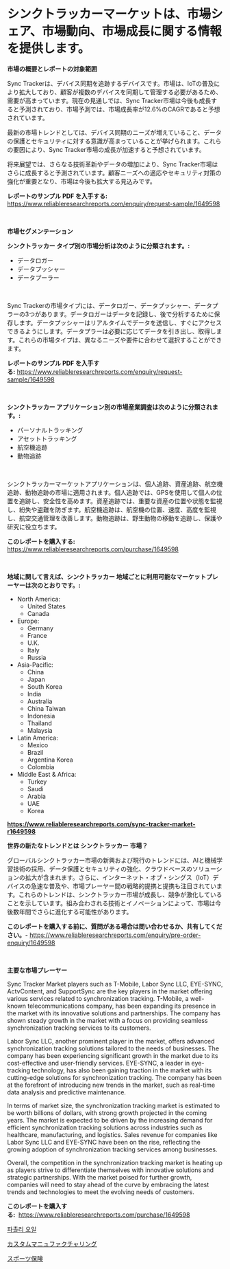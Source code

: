 <p><h1>シンクトラッカーマーケットは、市場シェア、市場動向、市場成長に関する情報を提供します。</h1></p><p><strong>市場の概要とレポートの対象範囲</strong></p>
<p><p>Sync Trackerは、デバイス同期を追跡するデバイスです。市場は、IoTの普及により拡大しており、顧客が複数のデバイスを同期して管理する必要があるため、需要が高まっています。現在の見通しでは、Sync Tracker市場は今後も成長すると予測されており、市場予測では、市場成長率が12.6%のCAGRであると予想されています。</p><p>最新の市場トレンドとしては、デバイス同期のニーズが増えていること、データの保護とセキュリティに対する意識が高まっていることが挙げられます。これらの要因により、Sync Tracker市場の成長が加速すると予想されています。</p><p>将来展望では、さらなる技術革新やデータの増加により、Sync Tracker市場はさらに成長すると予測されています。顧客ニーズへの適応やセキュリティ対策の強化が重要となり、市場は今後も拡大する見込みです。</p></p>
<p><strong>レポートのサンプル PDF を入手する:</strong> <a href="https://www.reliableresearchreports.com/enquiry/request-sample/1649598">https://www.reliableresearchreports.com/enquiry/request-sample/1649598</a></p>
<p>&nbsp;</p>
<p><strong>市場セグメンテーション</strong></p>
<p><strong>シンクトラッカー タイプ別の市場分析は次のように分類されます。:</strong></p>
<p><ul><li>データロガー</li><li>データプッシャー</li><li>データプーラー</li></ul></p>
<p>&nbsp;</p>
<p><p>Sync Trackerの市場タイプには、データロガー、データプッシャー、データプラーの3つがあります。データロガーはデータを記録し、後で分析するために保存します。データプッシャーはリアルタイムでデータを送信し、すぐにアクセスできるようにします。データプラーは必要に応じてデータを引き出し、取得します。これらの市場タイプは、異なるニーズや要件に合わせて選択することができます。</p></p>
<p><strong>レポートのサンプル PDF を入手する:</strong>&nbsp;<a href="https://www.reliableresearchreports.com/enquiry/request-sample/1649598">https://www.reliableresearchreports.com/enquiry/request-sample/1649598</a></p>
<p>&nbsp;</p>
<p><strong> シンクトラッカー アプリケーション別の市場産業調査は次のように分類されます。:</strong></p>
<p><ul><li>パーソナルトラッキング</li><li>アセットトラッキング</li><li>航空機追跡</li><li>動物追跡</li></ul></p>
<p>&nbsp;</p>
<p><p>シンクトラッカーマーケットアプリケーションは、個人追跡、資産追跡、航空機追跡、動物追跡の市場に適用されます。個人追跡では、GPSを使用して個人の位置を追跡し、安全性を高めます。資産追跡では、重要な資産の位置や状態を監視し、紛失や盗難を防ぎます。航空機追跡は、航空機の位置、速度、高度を監視し、航空交通管理を改善します。動物追跡は、野生動物の移動を追跡し、保護や研究に役立ちます。</p></p>
<p><strong>このレポートを購入する:</strong>&nbsp; <a href="https://www.reliableresearchreports.com/purchase/1649598">https://www.reliableresearchreports.com/purchase/1649598</a></p>
<p>&nbsp;</p>
<p><strong>地域に関して言えば、シンクトラッカー 地域ごとに利用可能なマーケットプレーヤーは次のとおりです。:</strong></p>
<p><ul>
    <li>
        North America:
        <ul>
            <li>United States</li>
            <li>Canada</li>
        </ul>
    </li>
    <li>
        Europe:
        <ul>
            <li>Germany</li>
            <li>France</li>
            <li>U.K.</li>
            <li>Italy</li>
            <li>Russia</li>
        </ul>
    </li>
    <li>
        Asia-Pacific:
        <ul>
            <li>China</li>
            <li>Japan</li>
            <li>South Korea</li>
            <li>India</li>
            <li>Australia</li>
            <li>China Taiwan</li>
            <li>Indonesia</li>
            <li>Thailand</li>
            <li>Malaysia</li>
        </ul>
    </li>
    <li>
        Latin America:
        <ul>
            <li>Mexico</li>
            <li>Brazil</li>
            <li>Argentina Korea</li>
            <li>Colombia</li>
        </ul>
    </li>
    <li>
        Middle East & Africa:
        <ul>
            <li>Turkey</li>
            <li>Saudi</li>
            <li>Arabia</li>
            <li>UAE</li>
            <li>Korea</li>
        </ul>
    </li>
    </ul></p>
<p><strong><a href="https://www.reliableresearchreports.com/sync-tracker-market-r1649598">https://www.reliableresearchreports.com/sync-tracker-market-r1649598</a></strong>&nbsp;</p>
<p><strong>世界の新たなトレンドとは シンクトラッカー 市場？</strong></p>
<p><p>グローバルシンクトラッカー市場の新興および現行のトレンドには、AIと機械学習技術の採用、データ保護とセキュリティの強化、クラウドベースのソリューションの拡大が含まれます。さらに、インターネット・オブ・シングス（IoT）デバイスの急速な普及や、市場プレーヤー間の戦略的提携と提携も注目されています。これらのトレンドは、シンクトラッカー市場が成長し、競争が激化していることを示しています。組み合わされる技術とイノベーションによって、市場は今後数年間でさらに進化する可能性があります。</p></p>
<p><strong>このレポートを購入する前に、質問がある場合は問い合わせるか、共有してください。</strong>- <a href="https://www.reliableresearchreports.com/enquiry/pre-order-enquiry/1649598">https://www.reliableresearchreports.com/enquiry/pre-order-enquiry/1649598</a></p>
<p>&nbsp;</p>
<p><strong>主要な市場プレーヤー</strong></p>
<p><p>Sync Tracker Market players such as T-Mobile, Labor Sync LLC, EYE-SYNC, ActvContent, and SupportSync are the key players in the market offering various services related to synchronization tracking. T-Mobile, a well-known telecommunications company, has been expanding its presence in the market with its innovative solutions and partnerships. The company has shown steady growth in the market with a focus on providing seamless synchronization tracking services to its customers.</p><p>Labor Sync LLC, another prominent player in the market, offers advanced synchronization tracking solutions tailored to the needs of businesses. The company has been experiencing significant growth in the market due to its cost-effective and user-friendly services. EYE-SYNC, a leader in eye-tracking technology, has also been gaining traction in the market with its cutting-edge solutions for synchronization tracking. The company has been at the forefront of introducing new trends in the market, such as real-time data analysis and predictive maintenance.</p><p>In terms of market size, the synchronization tracking market is estimated to be worth billions of dollars, with strong growth projected in the coming years. The market is expected to be driven by the increasing demand for efficient synchronization tracking solutions across industries such as healthcare, manufacturing, and logistics. Sales revenue for companies like Labor Sync LLC and EYE-SYNC have been on the rise, reflecting the growing adoption of synchronization tracking services among businesses.</p><p>Overall, the competition in the synchronization tracking market is heating up as players strive to differentiate themselves with innovative solutions and strategic partnerships. With the market poised for further growth, companies will need to stay ahead of the curve by embracing the latest trends and technologies to meet the evolving needs of customers.</p></p>
<p><strong>このレポートを購入する:</strong>&nbsp;&nbsp;<a href="https://www.reliableresearchreports.com/purchase/1649598">https://www.reliableresearchreports.com/purchase/1649598</a></p>
<p><p><a href="https://medium.com/@christianlarkinus/%ED%8C%A8%EC%B8%84%EB%A6%AC-%EC%98%A4%EC%9D%BC-%EC%8B%9C%EC%9E%A5-%EA%B7%9C%EB%AA%A8%EB%8A%94-%EA%B8%80%EB%A1%9C%EB%B2%8C-%EC%82%B0%EC%97%85%EC%97%90%EC%84%9C-%EC%B5%9C%EC%A0%81%EC%9D%98-%EB%A7%88%EC%BC%80%ED%8C%85-%EC%B1%84%EB%84%90%EC%9D%84-%EB%82%98%ED%83%80%EB%83%85%EB%8B%88%EB%8B%A4-b04c405794d1">파촐리 오일</a></p><p><a href="https://medium.com/@jerrycurtis23/2024%E5%B9%B4%E3%81%8B%E3%82%892031%E5%B9%B4%E3%81%BE%E3%81%A7%E3%81%AE%E6%9C%9F%E9%96%93%E3%81%AB%E4%BA%88%E6%B8%AC%E3%81%95%E3%82%8C%E3%82%8B%E3%82%AB%E3%82%B9%E3%82%BF%E3%83%A0%E8%A3%BD%E9%80%A0%E5%B8%82%E5%A0%B4%E3%81%AE%E5%88%86%E6%9E%90%E3%81%A8%E8%A6%8F%E6%A8%A1-954357b5eb66">カスタムマニュファクチャリング</a></p><p><a href="https://medium.com/@josuehezog2023/%E3%82%B9%E3%83%9D%E3%83%BC%E3%83%84%E4%BF%9D%E9%99%BA%E5%B8%82%E5%A0%B4-%E5%B8%82%E5%A0%B4%E3%82%B7%E3%82%A7%E3%82%A2-%E5%B8%82%E5%A0%B4%E5%8B%95%E5%90%91-%E3%81%8A%E3%82%88%E3%81%B3%E5%B0%86%E6%9D%A5%E3%81%AE%E6%88%90%E9%95%B7%E3%82%92%E6%8E%A2%E3%82%8B-0da751dcb56b">スポーツ保険</a></p></p>